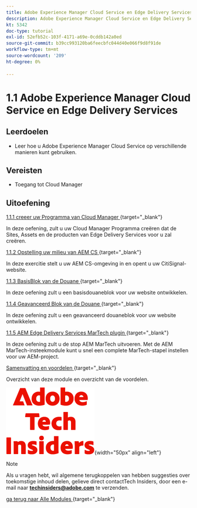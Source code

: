 ```yaml
---
title: Adobe Experience Manager Cloud Service en Edge Delivery Services
description: Adobe Experience Manager Cloud Service en Edge Delivery Services
kt: 5342
doc-type: tutorial
exl-id: 52efb52c-103f-4171-a69e-0cddb142a0ed
source-git-commit: b39cc993120ba6feecbfc044d40e066f9d8f91de
workflow-type: tm+mt
source-wordcount: '209'
ht-degree: 0%

---
```


# 1.1 Adobe Experience Manager Cloud Service en Edge Delivery Services

## Leerdoelen

- Leer hoe u Adobe Experience Manager Cloud Service op verschillende manieren kunt gebruiken.

## Vereisten

- Toegang tot Cloud Manager

## Uitoefening

[ 1.1.1 creeer uw Programma van Cloud Manager ](./ex1.md){target="_blank"}

In deze oefening, zult u uw Cloud Manager Programma creëren dat de Sites, Assets en de producten van Edge Delivery Services voor u zal creëren.

[ 1.1.2 Opstelling uw milieu van AEM CS ](./ex3.md){target="_blank"}

In deze exercitie stelt u uw AEM CS-omgeving in en opent u uw CitiSignal-website.

[ 1.1.3 BasisBlok van de Douane ](./ex4.md){target="_blank"}

In deze oefening zult u een basisdouaneblok voor uw website ontwikkelen.

[ 1.1.4 Geavanceerd Blok van de Douane ](./ex5.md){target="_blank"}

In deze oefening zult u een geavanceerd douaneblok voor uw website ontwikkelen.

[ 1.1.5 AEM Edge Delivery Services MarTech plugin ](./ex6.md){target="_blank"}

In deze oefening zult u de stop AEM MarTech uitvoeren. Met de AEM MarTech-insteekmodule kunt u snel een complete MarTech-stapel instellen voor uw AEM-project.

[ Samenvatting en voordelen ](./summary.md){target="_blank"}

Overzicht van deze module en overzicht van de voordelen.

![ Indexen van de Tech ](./../../../assets/images/techinsiders.png){width="50px" align="left"}

>[!NOTE]
>
>Als u vragen hebt, wil algemene terugkoppelen van hebben suggesties over toekomstige inhoud delen, gelieve direct contactTech Insiders, door een e-mail naar **techinsiders@adobe.com** te verzenden.

[ ga terug naar Alle Modules ](../../../overview.md){target="_blank"}
